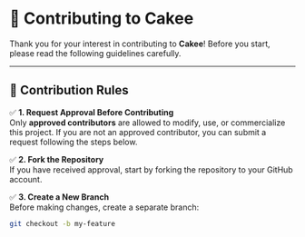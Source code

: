 # 🚀 Contributing to Cakee  

Thank you for your interest in contributing to **Cakee**! Before you start, please read the following guidelines carefully.  

---

## 📌 Contribution Rules  

✅ **1. Request Approval Before Contributing**  
Only **approved contributors** are allowed to modify, use, or commercialize this project. If you are not an approved contributor, you can submit a request following the steps below.  

✅ **2. Fork the Repository**  
If you have received approval, start by forking the repository to your GitHub account.  

✅ **3. Create a New Branch**  
Before making changes, create a separate branch:  
```bash
git checkout -b my-feature

